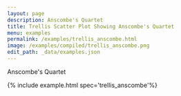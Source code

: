 ```yaml
---
layout: page
description: Anscombe's Quartet
title: Trellis Scatter Plot Showing Anscombe's Quartet
menu: examples
permalink: /examples/trellis_anscombe.html
image: /examples/compiled/trellis_anscombe.png
edit_path: _data/examples.json
---
```


Anscombe's Quartet

{% include example.html spec='trellis_anscombe'%}
